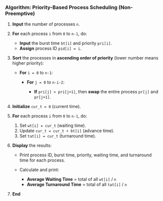 

### **Algorithm: Priority-Based Process Scheduling (Non-Preemptive)**

1. **Input** the number of processes `n`.

2. **For** each process `i` from `0` to `n-1`, do:

   * **Input** the burst time `bt[i]` and priority `pri[i]`.
   * **Assign** process ID `pid[i] = i`.

3. **Sort** the processes in **ascending order of priority** (lower number means higher priority):

   * **For** `i = 0` to `n-1`:

     * **For** `j = 0` to `n-i-2`:

       * **If** `pri[j] > pri[j+1]`, then **swap** the entire process `pr[j]` and `pr[j+1]`.

4. **Initialize** `cur_t = 0` (current time).

5. **For** each process `i` from `0` to `n-1`, do:

   1. Set `wt[i] = cur_t` (waiting time).
   2. Update `cur_t = cur_t + bt[i]` (advance time).
   3. Set `tat[i] = cur_t` (turnaround time).

6. **Display** the results:

   * Print process ID, burst time, priority, waiting time, and turnaround time for each process.
   * Calculate and print:

     * **Average Waiting Time** = total of all `wt[i]` / `n`
     * **Average Turnaround Time** = total of all `tat[i]` / `n`

7. **End**

